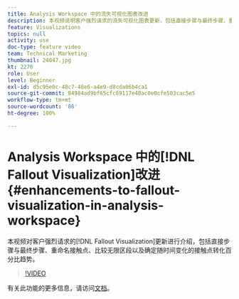 ```yaml
---
title: Analysis Workspace 中的流失可视化图表改进
description: 本视频说明客户强烈请求的流失可视化图表更新，包括直接步骤与最终步骤、重命名接触点、比较无限区段以及确定随时间变化的接触点转化百分比趋势。
feature: Visualizations
topics: null
activity: use
doc-type: feature video
team: Technical Marketing
thumbnail: 24047.jpg
kt: 2276
role: User
level: Beginner
exl-id: d5c95e0c-48c7-48e6-a4e9-d8cda06b4ca1
source-git-commit: 84984ad9bf65cfc69117e40ac0e0cfe503cac5e5
workflow-type: tm+mt
source-wordcount: '86'
ht-degree: 100%

---
```


# Analysis Workspace 中的[!DNL Fallout Visualization]改进 {#enhancements-to-fallout-visualization-in-analysis-workspace}

本视频对客户强烈请求的[!DNL Fallout Visualization]更新进行介绍，包括直接步骤与最终步骤、重命名接触点、比较无限区段以及确定随时间变化的接触点转化百分比趋势。

>[!VIDEO](https://video.tv.adobe.com/v/328034/?quality=12&learn=on&captions=chi_hans)

有关此功能的更多信息，请访问[文档](https://experienceleague.adobe.com/docs/analytics/analyze/analysis-workspace/visualizations/fallout/fallout-flow.html?lang=zh-Hans)。
